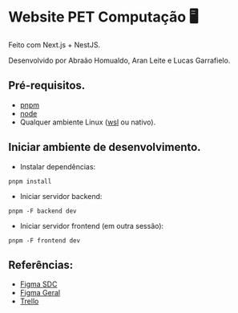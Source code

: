 # Website PET Computação 🖥️

Feito com Next.js + NestJS.

Desenvolvido por Abraão Homualdo, Aran Leite e Lucas Garrafielo.

## Pré-requisitos.
 - [pnpm](https://pnpm.io/pt/)
 - [node](https://nodejs.org/pt-br)
 - Qualquer ambiente Linux ([wsl](https://learn.microsoft.com/pt-br/windows/wsl/install) ou nativo).

## Iniciar ambiente de desenvolvimento.
 - Instalar dependências:
```
pnpm install
```
 - Iniciar servidor backend:
```
pnpm -F backend dev
```
 - Iniciar servidor frontend (em outra sessão):
```
pnpm -F frontend dev
```

## Referências:
 - [Figma SDC](https://www.figma.com/file/dDbK7BZhKKwMkDRDbWaGS8/SDC-XXX)
 - [Figma Geral](https://www.figma.com/file/2gWwDF97q7tnys2nwqBIYe/Projeto-SITE-Pet(Prototipagem)?node-id=96-17&t=zlDtkX5sw9pmRbOz-0)
 - [Trello](https://trello.com/b/pQs2hT3F/site-pet)